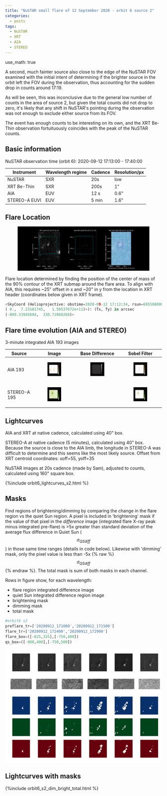 ```yaml
---
title: "NuSTAR small flare of 12 September 2020 - orbit 6 source 2"
categories:
  - posts
tags:
  - NuSTAR
  - XRT
  - AIA
  - STEREO
---
```


use_math: true

A second, much fainter source also close to the edge of the NuSTAR FOV examined with the initial intent of determining if the brighter source in the orbit left the FOV during the observation, thus accounting for the sudden drop in counts around 17:19. 

As will be seen, this was inconclusive due to the general low number of counts in the area of source 2, but given the total counts did not drop to zero, it's likely that any shift in NuSTAR's pointing during the observation was not enough to exclude either source from its FOV. 

The event has enough counts to be interesting on its own, and the XRT Be-Thin observation fortuituously coincides with the peak of the NuSTAR counts. 

## Basic information

NuSTAR observation time (orbit 6): 2020-09-12 17:13:00 - 17:40:00


| Instrument | Wavelength regime | Cadence | Resolution/px |
| --- | --- | --- | --- |
| NuSTAR | SXR | 20s | low |
| XRT Be-Thin| SXR | 200s| 1"|
| AIA | EUV | 12 s | 0.6"|
| STEREO-A EUVI | EUV | 5 min | 1.6"|


## Flare Location

<figure>
<img src="https://github.com/elastufka/SAX-XRS_figures/raw/gh-pages/images/orbit6/orbit6_overview_s2.png" alt="XRT, NuSTAR camera A low-evergy and AIA 335 image with rectangles indicating where fluxes were calculated">  
</figure>

Flare location determined by finding the position of the center of mass of the 90% contour of the XRT submap around the flare area. To align with AIA, this requires ~25" offset in x and ~20" in y from the location in XRT header (coordinates below given in XRT frame).

```python
<SkyCoord (Helioprojective: obstime=2020-09-12 17:12:34, rsun=695508000.0 m, observer=<HeliographicStonyhurst Coordinate (obstime=2020-09-12 17:12:34): (lon, lat, radius) in (deg, deg, m)
( 0.,  7.23101745,   1.50537672e+11)>): (Tx, Ty) in arcsec
(-809.33945694,  330.72860268)>
```

## Flare time evolution (AIA and STEREO)

3-minute integrated AIA 193 images

|  Source | Image | Base Difference | Sobel Filter | 
| --- | --- | --- | --- |
| AIA 193 | <figure><img src="https://github.com/elastufka/SAX-XRS_figures/raw/gh-pages/images/orbit6/AIA193_nofilter_s2.gif" alt="AIA 193 gif" width="150"></figure>| <figure><img src="https://github.com/elastufka/SAX-XRS_figures/raw/gh-pages/images/orbit6/AIA193_diff_s2.gif" alt="AIA 193 difference gif" width="150"></figure> |<figure><img src="https://github.com/elastufka/SAX-XRS_figures/raw/gh-pages/images/orbit6/AIA193_sobel_s2.gif" alt="AIA 193 Sobel gif" width="150"></figure> |
| STEREO-A 195 | <figure><img src="https://github.com/elastufka/SAX-XRS_figures/raw/gh-pages/images/orbit6/STEREO_195_nofilter_s2.gif" alt="STEREO 195 gif" width="150"></figure> |  | <figure><img src="https://github.com/elastufka/SAX-XRS_figures/raw/gh-pages/images/orbit6/STEREO_195_sobel_s2.gif" alt="STEREO 195 Sobel gif" width="150"></figure> |


## Lightcurves

AIA and XRT at native cadence, calculated using 40" box. 

STEREO-A at native cadence (5 minutes), calculated using 40" box. Because the source is close to the AIA limb, the longitude in STEREO-A was difficult to determine and this seems like the most likely source. Offset from XRT centroid coordinates: xoff=55, yoff=35 

NuSTAR images at 20s cadence (made by Sam), adjusted to counts, calculated using 160" square box. 

{%include orbit6_lightcurves_s2.html %}


## Masks

Find regions of brightening/dimming by comparing the change in the flare region vs the quiet Sun region. A pixel is included in 'brightening' mask if the value of that pixel in the _difference_ image (integrated flare X-ray peak minus integrated pre-flare) is >5x greater than standard deviation of the average flux difference in Quiet Sun ($$\sigma_{QSdiff}$$) in those same time ranges (details in code below). Likewise with 'dimming' mask, only the pixel value is less than -5x {% raw %}$$\sigma_{QSdiff}$${% endraw %}. The total mask is sum of both masks in each channel.

Rows in figure show, for each wavelength:
- flare region integrated difference image
- quiet Sun integrated difference region image
- brightening mask
- dimming mask
- total mask

```python
#orbit6 s2
preflare_tr=['20200912_171000','20200912_171500']
flare_tr=['20200912_172400','20200912_172900']
flare_box=([-825,325],[-750,400])
qs_box=([-900,400],[-750,500])
```

![Masks for all AIA channels](https://github.com/elastufka/SAX-XRS_figures/raw/gh-pages/images/orbit6/orbit6_AIA_masks_s2.png) 


## Lightcurves with masks

{%include orbit6_s2_dim_bright_total.html %}

<!--
## DEM

-->
